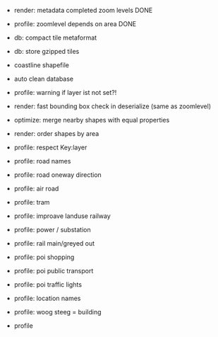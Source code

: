 - render: metadata completed zoom levels DONE
- profile: zoomlevel depends on area DONE

- db: compact tile metaformat
- db: store gzipped tiles

- coastline shapefile
- auto clean database
- profile: warning if layer ist not set?!
- render: fast bounding box check in deserialize (same as zoomlevel)

- optimize: merge nearby shapes with equal properties

- render: order shapes by area
- profile: respect Key:layer
- profile: road names
- profile: road oneway direction
- profile: air road
- profile: tram

- profile: improave landuse railway
- profile: power / substation
- profile: rail main/greyed out


- profile: poi shopping
- profile: poi public transport
- profile: poi traffic lights
- profile: location names
- profile: woog steeg = building


- profile
